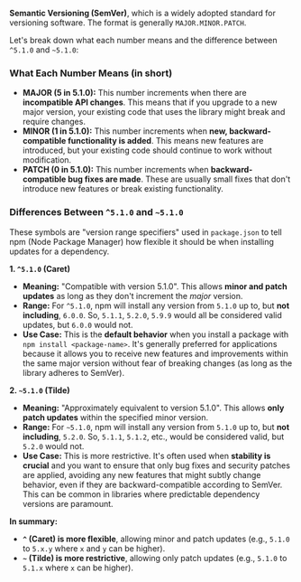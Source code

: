 **Semantic Versioning (SemVer)**, which is a widely adopted standard for versioning software. The format is generally `MAJOR.MINOR.PATCH`.

Let's break down what each number means and the difference between `^5.1.0` and `~5.1.0`:

### What Each Number Means (in short)

- **MAJOR (5 in 5.1.0):** This number increments when there are **incompatible API changes**. This means that if you upgrade to a new major version, your existing code that uses the library might break and require changes.
- **MINOR (1 in 5.1.0):** This number increments when **new, backward-compatible functionality is added**. This means new features are introduced, but your existing code should continue to work without modification.
- **PATCH (0 in 5.1.0):** This number increments when **backward-compatible bug fixes are made**. These are usually small fixes that don't introduce new features or break existing functionality.

### Differences Between `^5.1.0` and `~5.1.0`

These symbols are "version range specifiers" used in `package.json` to tell npm (Node Package Manager) how flexible it should be when installing updates for a dependency.

**1. `^5.1.0` (Caret)**

- **Meaning:** "Compatible with version 5.1.0". This allows **minor and patch updates** as long as they don't increment the _major_ version.
- **Range:** For `^5.1.0`, npm will install any version from `5.1.0` up to, but **not including**, `6.0.0`. So, `5.1.1`, `5.2.0`, `5.9.9` would all be considered valid updates, but `6.0.0` would not.
- **Use Case:** This is the **default behavior** when you install a package with `npm install <package-name>`. It's generally preferred for applications because it allows you to receive new features and improvements within the same major version without fear of breaking changes (as long as the library adheres to SemVer).

**2. `~5.1.0` (Tilde)**

- **Meaning:** "Approximately equivalent to version 5.1.0". This allows **only patch updates** within the specified minor version.
- **Range:** For `~5.1.0`, npm will install any version from `5.1.0` up to, but **not including**, `5.2.0`. So, `5.1.1`, `5.1.2`, etc., would be considered valid, but `5.2.0` would not.
- **Use Case:** This is more restrictive. It's often used when **stability is crucial** and you want to ensure that only bug fixes and security patches are applied, avoiding any new features that might subtly change behavior, even if they are backward-compatible according to SemVer. This can be common in libraries where predictable dependency versions are paramount.

**In summary:**

- **`^` (Caret) is more flexible**, allowing minor and patch updates (e.g., `5.1.0` to `5.x.y` where `x` and `y` can be higher).
- **`~` (Tilde) is more restrictive**, allowing only patch updates (e.g., `5.1.0` to `5.1.x` where `x` can be higher).
